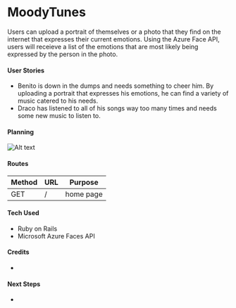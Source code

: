 # MoodyTunes #

Users can upload a portrait of themselves or a photo that they find on the internet that expresses their current emotions. Using the Azure Face API, users will receieve a list of the emotions that are most likely being expressed by the person in the photo.

#### User Stories ####
* Benito is down in the dumps and needs something to cheer him. By uploading a portrait that expresses his emotions, he can find a variety of music catered to his needs.
* Draco has listened to all of his songs way too many times and needs some new music to listen to.

#### Planning ####

![Alt text]()

#### Routes ####

Method | URL | Purpose
------ | --- | -------
GET | / | home page

#### Tech Used ####
* Ruby on Rails
* Microsoft Azure Faces API

#### Credits ####
* 

#### Next Steps ####
* 